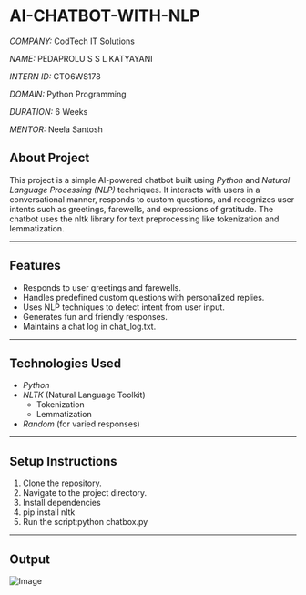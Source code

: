 # AI-CHATBOT-WITH-NLP

*COMPANY:* CodTech IT Solutions  

*NAME:* PEDAPROLU S S L KATYAYANI

*INTERN ID:* CTO6WS178

*DOMAIN:* Python Programming 

*DURATION:* 6 Weeks  

*MENTOR:* Neela Santosh

## About Project

This project is a simple AI-powered chatbot built using *Python* and *Natural Language Processing (NLP)* techniques. It interacts with users in a conversational manner, responds to custom questions, and recognizes user intents such as greetings, farewells, and expressions of gratitude. The chatbot uses the nltk library for text preprocessing like tokenization and lemmatization.

---

## Features

- Responds to user greetings and farewells.
- Handles predefined custom questions with personalized replies.
- Uses NLP techniques to detect intent from user input.
- Generates fun and friendly responses.
- Maintains a chat log in chat_log.txt.

---

## Technologies Used

- *Python*
- *NLTK* (Natural Language Toolkit)
  - Tokenization
  - Lemmatization
- *Random* (for varied responses)

---

## Setup Instructions

1. Clone the repository.
2. Navigate to the project directory.
3. Install dependencies
4. pip install nltk
5. Run the script:python chatbox.py

---

## Output

![Image](https://github.com/user-attachments/assets/99b4c0b0-ae09-41e2-9c1d-55a9e820edb8)



